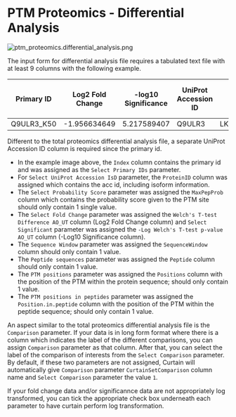 # PTM Proteomics - Differential Analysis

![ptm_proteomics.differential_analysis.png](ptm_proteomics.differential_analysis.png)

The input form for differential analysis file requires a tabulated text file with at least 9 columns with the following example.

| Primary ID | Log2 Fold Change | -log10 Significance | UniProt Accession ID | Sequence Window | Peptide Sequence | PTM Position in Protein | PTM Position in Peptides | Probability Score |
|------------|------------------|---------------------|----------------------|-----------------|------------------|-------------------------|--------------------------|-------------------|
| Q9ULR3_K50 | -1.956634649     | 5.217589407         | Q9ULR3               | LKVGPAIkDRRLSEE | VGPAIkDR         | 50                      | 6                        | 1                 |

Different to the total proteomics differential analysis file, a separate UniProt Accession ID column is required since the primary id.
- In the example image above, the `Index` column contains the primary id and was assigned as the `Select Primary IDs` parameter.
- For `Select UniProt Accession IsD` parameter, the `ProteinID` column was assigned which contains the acc id, including isoform information.
- The `Select Probability Score` parameter was assigned the `MaxPepProb` column which contains the probability score given to the PTM site should only contain 1 single value.
- The `Select Fold Change` parameter was assigned the `Welch's T-test Difference AO_UT` column (Log2 Fold Change column) and `Select Significant` parameter was assigned the `-Log Welch's T-test p-value AO_UT` column (-Log10 Significance column).
- The `Sequence Window` parameter was assigned the `SequenceWindow` column should only contain 1 value. 
- The `Peptide sequences` parameter was assigned the `Peptide` column should only contain 1 value.
- The `PTM positions` parameter was assigned the `Positions` column with the position of the PTM within the protein sequence; should only contain 1 value.
- The `PTM positions in peptides` parameter was assigned the `Position.in.peptide` column with the position of the PTM within the peptide sequence; should only contain 1 value.

An aspect similar to the total proteomics differential analysis file is the `Comparison` parameter. If your data is in long form format where there is a column which indicates the label of the different comparisons, you can assign `Comparison` parameter as that column.
After that, you can select the label of the comparison of interests from the `Select Comparison` parameter. By default, if these two parameters are not assigned, Curtain will automatically give `Comparison` parameter `CurtainSetComparison` column name and `Select Comparison` parameter the value `1`.

If your fold change data and/or significannce data are not appropriately log transformed, you can tick the appropriate check box underneath each parameter to have curtain perform log transformation.

